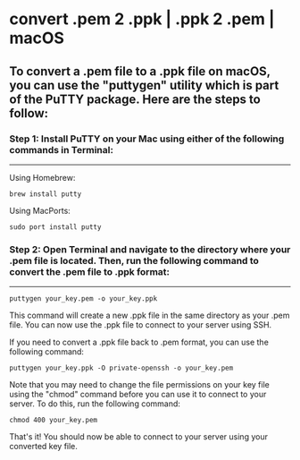 # convert .pem 2 .ppk | .ppk 2 .pem | macOS

## To convert a .pem file to a .ppk file on macOS, you can use the "puttygen" utility which is part of the PuTTY package. Here are the steps to follow:

### Step 1: Install PuTTY on your Mac using either of the following commands in Terminal:
------------

Using Homebrew:

```
brew install putty
```

Using MacPorts:

```
sudo port install putty
```

### Step 2: Open Terminal and navigate to the directory where your .pem file is located. Then, run the following command to convert the .pem file to .ppk format:
------------

```
puttygen your_key.pem -o your_key.ppk
```

This command will create a new .ppk file in the same directory as your .pem file. You can now use the .ppk file to connect to your server using SSH.

If you need to convert a .ppk file back to .pem format, you can use the following command:

```
puttygen your_key.ppk -O private-openssh -o your_key.pem
```

Note that you may need to change the file permissions on your key file using the "chmod" command before you can use it to connect to your server. To do this, run the following command:

```
chmod 400 your_key.pem
```

That's it! You should now be able to connect to your server using your converted key file.
